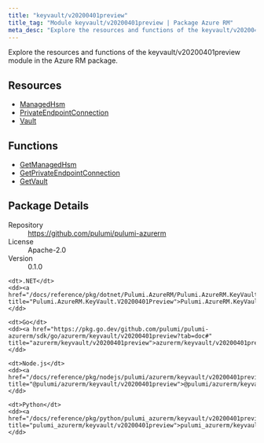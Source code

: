 ```yaml
---
title: "keyvault/v20200401preview"
title_tag: "Module keyvault/v20200401preview | Package Azure RM"
meta_desc: "Explore the resources and functions of the keyvault/v20200401preview module in the Azure RM package."
---
```


<!-- WARNING: this file was generated by Pulumi Docs Generator. -->
<!-- Do not edit by hand unless you're certain you know what you are doing! -->

Explore the resources and functions of the keyvault/v20200401preview module in the Azure RM package.

<h2 id="resources">Resources</h2>
<ul class="api">
    <li><a href="managedhsm" title="ManagedHsm"><span class="symbol resource"></span>ManagedHsm</a></li>
    <li><a href="privateendpointconnection" title="PrivateEndpointConnection"><span class="symbol resource"></span>PrivateEndpointConnection</a></li>
    <li><a href="vault" title="Vault"><span class="symbol resource"></span>Vault</a></li>
</ul>

<h2 id="functions">Functions</h2>
<ul class="api">
    <li><a href="getmanagedhsm" title="GetManagedHsm"><span class="symbol function"></span>GetManagedHsm</a></li>
    <li><a href="getprivateendpointconnection" title="GetPrivateEndpointConnection"><span class="symbol function"></span>GetPrivateEndpointConnection</a></li>
    <li><a href="getvault" title="GetVault"><span class="symbol function"></span>GetVault</a></li>
</ul>

<h2 id="package-details">Package Details</h2>
<dl class="package-details">
	<dt>Repository</dt>
	<dd><a href="https://github.com/pulumi/pulumi-azurerm">https://github.com/pulumi/pulumi-azurerm</a></dd>
	<dt>License</dt>
	<dd>Apache-2.0</dd>
	<dt>Version</dt>
	<dd>0.1.0</dd>
</dl>



<dl class="tabular">

    <dt>.NET</dt>
    <dd><a href="/docs/reference/pkg/dotnet/Pulumi.AzureRM/Pulumi.AzureRM.KeyVault.V20200401Preview.html" title="Pulumi.AzureRM.KeyVault.V20200401Preview">Pulumi.AzureRM.KeyVault.V20200401Preview</a></dd>

    <dt>Go</dt>
    <dd><a href="https://pkg.go.dev/github.com/pulumi/pulumi-azurerm/sdk/go/azurerm/keyvault/v20200401preview?tab=doc#" title="azurerm/keyvault/v20200401preview">azurerm/keyvault/v20200401preview</a></dd>

    <dt>Node.js</dt>
    <dd><a href="/docs/reference/pkg/nodejs/pulumi/azurerm/keyvault/v20200401preview/#" title="@pulumi/azurerm/keyvault/v20200401preview">@pulumi/azurerm/keyvault/v20200401preview</a></dd>

    <dt>Python</dt>
    <dd><a href="/docs/reference/pkg/python/pulumi_azurerm/keyvault/v20200401preview" title="pulumi_azurerm/keyvault/v20200401preview">pulumi_azurerm/keyvault/v20200401preview</a></dd>

</dl>

